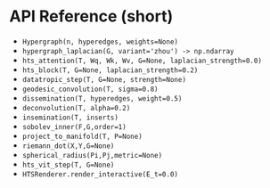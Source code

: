 # API Reference (short)

- `Hypergraph(n, hyperedges, weights=None)`
- `hypergraph_laplacian(G, variant='zhou') -> np.ndarray`
- `hts_attention(T, Wq, Wk, Wv, G=None, laplacian_strength=0.0)`
- `hts_block(T, G=None, laplacian_strength=0.2)`
- `datatropic_step(T, G=None, strength=None)`
- `geodesic_convolution(T, sigma=0.8)`
- `dissemination(T, hyperedges, weight=0.5)`
- `deconvolution(T, alpha=0.2)`
- `insemination(T, inserts)`
- `sobolev_inner(F,G,order=1)`
- `project_to_manifold(T, P=None)`
- `riemann_dot(X,Y,G=None)`
- `spherical_radius(Pi,Pj,metric=None)`
- `hts_vit_step(T, G=None)`
- `HTSRenderer.render_interactive(E_t=0.0)`
